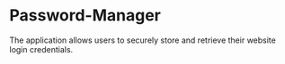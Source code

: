 # Password-Manager
The application allows users to securely store and retrieve their website  login credentials. 
